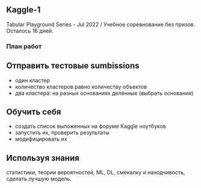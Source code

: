  ## Kaggle-1
Tabular Playground Series - Jul 2022 /
Учебное соревнование без призов. Осталось 16 дней.

 ### План работ
 ## Отправить тестовые sumbissions
 - один кластер
 - количество кластеров равно количеству объектов
 - два кластера: на разных основаниях делённые (выбрать основания)
 ## Обучить себя
- создать список выложенных на форуме Kaggle ноутбуков
- запустить их, проверить результаты
- модифицировать их
## Используя знания 
статистики, 
теории вероятностей,
ML,
DL,
смекалку и находчивость,
сделать лучшую модель.
